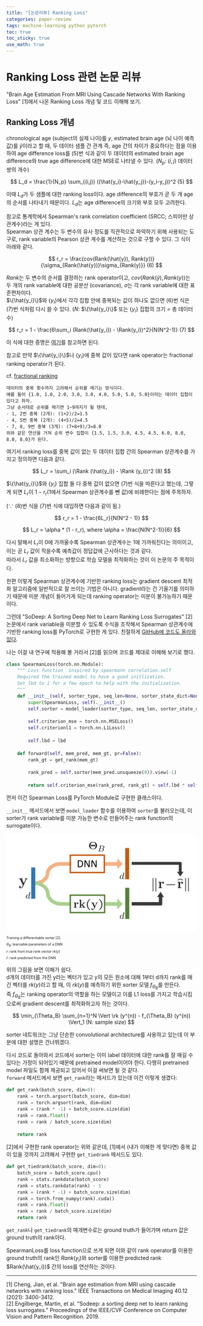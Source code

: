```yaml
---
title: "[논문리뷰] Ranking Loss"
categories: paper-review
tags: machine-learning python pytorch
toc: true
toc_sticky: true
use_math: true
---
```


# Ranking Loss 관련 논문 리뷰

"Brain Age Estimation From MRI Using Cascade Networks With Ranking Loss" [1]에서 나온 Ranking Loss 개념 및 코드 이해해 보기.

## Ranking Loss 개념

chronological age (subject의 실제 나이)를 $y$, estimated brain age (뇌 나이 예측값)를 $\hat{y}$이라고 할 때, 두 데이터 샘플 간 관계 즉, age 간의 차이가 중요하다는 점을 이용하여 age difference loss를 (5)번 식과 같이 두 데이터의 estimated brain age difference와 true age difference에 대한 MSE로 나타낼 수 있다. (${N_p}$: $(i,j)$ 데이터 쌍의 개수)

$$ L_d = \frac{1}{N_p} \sum_{(i,j)} ((\hat{y_i}-\hat{y_j})-(y_i-y_j))^2  (5) $$

이때 $L_d$가 두 샘플에 대한 ranking loss이다. age difference의 부호가 곧 두 개 age의 순서를 나타내기 때문이다. $L_d$는 age difference의 크기와 부호 모두 고려한다.

참고로 통계학에서 Spearman's rank correlation coefficient (SRCC; 스피어만 상관계수)라는 게 있다.<br>
Spearman 상관 계수는 두 변수의 유사 정도를 직관적으로 파악하기 위해 사용되는 도구로, rank variable의 Pearson 상관 계수를 계산하는 것으로 구할 수 있다. 그 식이 아래와 같다.

$$ r_r = \frac{cov(Rank(\hat{y}), Rank(y))}{\sigma_{Rank(\hat{y})}\sigma_{Rank(y)}}  (6) $$

$Rank$는 두 변수의 순서를 결정하는 rank operator이고, $cov(Rank(\hat{y}), Rank(y))$는 두 개의 rank variable에 대한 공분산 (covariance), $\sigma$는 각 rank variable에 대한 표준편차이다.<br>
$\{\hat{y_i}\}$와 $\{y_i\}$에서 각각 집합 안에 중복되는 값이 하나도 없으면 (6)번 식은 (7)번 식처럼 다시 쓸 수 있다. (${N}$: $\{\hat{y_i}\}$ 또는 $\{y_i\}$ 집합의 크기 = 총 데이터 수)

$$ r_r = 1 - \frac{6\sum_i (Rank(\hat{y_i}) - \Rank(y_i))^2}{N(N^2-1)}  (7) $$

이 식에 대한 증명은 [여기](https://stats.stackexchange.com/questions/89121/prove-the-equivalence-of-the-following-two-formulas-for-spearman-correlation/89211#89211)를 참고하면 된다.

참고로 만약 $\{\hat{y_i}\}$나 $\{y_i\}$에 중복 값이 있다면 rank operator는 fractional ranking operator가 된다.

cf. [fractional ranking](https://en.wikipedia.org/wiki/Ranking#Fractional_ranking_(%221_2.5_2.5_4%22_ranking))

```
데이터의 중복 횟수까지 고려해서 순위를 매기는 방식이다.
예를 들어 {1.0, 1.0, 2.0, 3.0, 3.0, 4.0, 5.0, 5.0, 5.0}이라는 데이터 집합이 있다고 하자.
그냥 순서대로 순위를 매기면 1~9까지가 될 텐데,
- 1, 2번 중복 (2개): (1+2)/2=1.5
- 4, 5번 중복 (2개): (4+5)/2=4.5
- 7, 8, 9번 중복 (3개): (7+8+9)/3=8.0
위와 같은 연산을 거쳐 순위 변수 집합이 {1.5, 1.5, 3.0, 4.5, 4.5, 6.0, 8.0, 8.0, 8.0}가 된다.
```

여기서 ranking loss를 중복 값이 없는 두 데이터 집합 간의 Spearman 상관계수를 가지고 정의하면 다음과 같다.

$$ L_r = \sum_i (\Rank (\hat{y_i}) - \Rank (y_i))^2 (8) $$

$\{\hat{y_i}\}$와 $\{y_i\}$ 집합 둘 다 중복 값이 없으면 (7)번 식을 따른다고 했는데, 그렇게 되면 $L_r$이 $1 - r_r$(1에서 Spearman 상관계수를 뺀 값)에 비례한다는 점에 주목하자.

(∵ (8)번 식을 (7)번 식에 대입하면 다음과 같이 됨.)

$$ r_r = 1 - \frac{6L_r}{N(N^2 - 1)} $$

$$ L_r = \alpha * (1 - r_r), where  \alpha = \frac{N(N^2-1)}{6} $$

다시 말해서 $L_r$이 0에 가까울수록 Spearman 상관계수는 1에 가까워진다는 의미이고, 이는 곧 $L_r$ 값이 작을수록 예측값이 정답값에 근사하다는 것과 같다.<br>
따라서 $L_r$ 값을 최소화하는 방향으로 학습 모델을 최적화하는 것이 이 논문의 주 목적이다.

한편 이렇게 Spearman 상관계수에 기반한 ranking loss는 gradient descent 최적화 알고리즘에 일반적으로 잘 쓰이는 기법은 아니다. gradient라는 건 기울기를 의미하기 때문에 미분 개념이 들어가게 되는데 ranking operator는 미분이 불가능하기 때문이다.

그런데 "SoDeep: A Sorting Deep Net to Learn Ranking Loss Surrogates" [2] 논문에서 rank variable을 미분할 수 있도록 수식을 조작해서 Spearman 상관계수에 기반한 ranking loss를 PyTorch로 구현한 게 있다. 친절하게 [GitHub에 코드도 올라와 있다](https://github.com/technicolor-research/sodeep).

나는 이걸 내 연구에 적용해 볼 거라서 [2]를 읽으며 코드를 제대로 이해해 보기로 했다.

```python
class SpearmanLoss(torch.nn.Module):
    """ Loss function  inspired by spearmann correlation.self
    Required the trained model to have a good initlization.
    Set lbd to 1 for a few epoch to help with the initialization.
    """
    def __init__(self, sorter_type, seq_len=None, sorter_state_dict=None, lbd=0):
        super(SpearmanLoss, self).__init__()
        self.sorter = model_loader(sorter_type, seq_len, sorter_state_dict)

        self.criterion_mse = torch.nn.MSELoss()
        self.criterionl1 = torch.nn.L1Loss()

        self.lbd = lbd

    def forward(self, mem_pred, mem_gt, pr=False):
        rank_gt = get_rank(mem_gt)

        rank_pred = self.sorter(mem_pred.unsqueeze(0)).view(-1)

        return self.criterion_mse(rank_pred, rank_gt) + self.lbd * self.criterionl1(mem_pred, mem_gt)
```

먼저 이건 Spearman Loss를 PyTorch Module로 구현한 클래스이다.

`__init__` 메서드에서 보면 `model_loader` 함수를 이용하여 `sorter`를 불러오는데, 이 sorter가 rank variable를 미분 가능한 변수로 만들어주는 rank function의 surrogate이다.

![figure](/assets/images/220930/model_loader.png)<br>
<span style="font-size:xx-small">
Training a differentiable sorter [2].<br>
$\Theta_B$: learnable parameters of a DNN<br>
$r$: rank from true rank vector ${rk(y)}$<br>
$\hat{r}$: rank predicted from the DNN
</span>

위의 그림을 보면 이해가 쉽다.<br>
d개의 데이터를 가진 y라는 벡터가 있고 y의 모든 원소에 대해 1부터 d까지 rank를 매긴 벡터를 ${rk(y)}$라고 할 때, 이 ${rk(y)}$를 예측하기 위한 sorter 모델 $f_{\Theta_B}$를 만든다.<br>
즉 $f_{\Theta_B}$는 ranking operator의 역할을 하는 모델이고 이를 L1 loss를 가지고 학습시킴으로써 gradient descent를 최적화하고자 하는 것이다.<br>

$$ \min_{\Theta_B} \sum_{n=1}^N \Vert \rk (y^(n)) - f_{\Theta_B} (y^(n)) \Vert_1  (N: sample  size) $$

sorter 네트워크는 그냥 단순한 convolutional architecture를 사용하고 있는데 이 부분에 대한 설명은 건너뛰겠다.

다시 코드로 돌아와서 코드에서 sorter는 이미 label 데이터에 대한 rank를 잘 매길 수 있다는 가정이 되어있기 때문에 pretrained model이어야 한다. 다행히 pretrained model 파일도 함께 제공되고 있어서 이걸 써보면 될 것 같다.<br>
`forward` 메서드에서 보면 `get_rank`라는 메서드가 있는데 이건 이렇게 생겼다:

```python
def get_rank(batch_score, dim=0):
    rank = torch.argsort(batch_score, dim=dim)
    rank = torch.argsort(rank, dim=dim)
    rank = (rank * -1) + batch_score.size(dim)
    rank = rank.float()
    rank = rank / batch_score.size(dim)

    return rank
```

[2]에서 구현한 rank operator는 위와 같은데, [1]에서 (내가 이해한 게 맞다면) 중복 값이 있을 것까지 고려해서 구현한 `get_tiedrank` 메서드도 있다.

```python
def get_tiedrank(batch_score, dim=0):
    batch_score = batch_score.cpu()
    rank = stats.rankdata(batch_score)
    rank = stats.rankdata(rank) - 1    
    rank = (rank * -1) + batch_score.size(dim)
    rank = torch.from_numpy(rank).cuda()
    rank = rank.float()
    rank = rank / batch_score.size(dim)  
    return rank
```

`get_rank`나 `get_tiedrank`의 매개변수로는 ground truth가 들어가며 return 값은 ground truth의 rank이다.

SpearmanLoss를 loss function으로 쓰게 되면 이와 같이 rank operator를 이용한 ground truth의 rank인 $Rank(y_i)$와 sorter를 이용한 predicted rank $Rank(\hat{y_i})$ 간의 loss를 연산하는 것이다.

---

[1] Cheng, Jian, et al. "Brain age estimation from MRI using cascade networks with ranking loss." IEEE Transactions on Medical Imaging 40.12 (2021): 3400-3412.<br>
[2] Engilberge, Martin, et al. "Sodeep: a sorting deep net to learn ranking loss surrogates." Proceedings of the IEEE/CVF Conference on Computer Vision and Pattern Recognition. 2019.<br>
